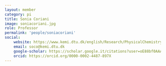 ```yaml
---
layout: member
category: pi
title: Sonia Coriani
image: soniacoriani.jpg
role: Professor
permalink: 'people/soniacoriani'
social:
    website: https://www.kemi.dtu.dk/english/Research/PhysicalChemistry/Femtokemi/SoniaCoriani
    email: soco@kemi.dtu.dk
    google-scholar: https://scholar.google.it/citations?user=oE88bf0AAAAJ&hl=it
    orcid: https://orcid.org/0000-0002-4487-897X
---
```

